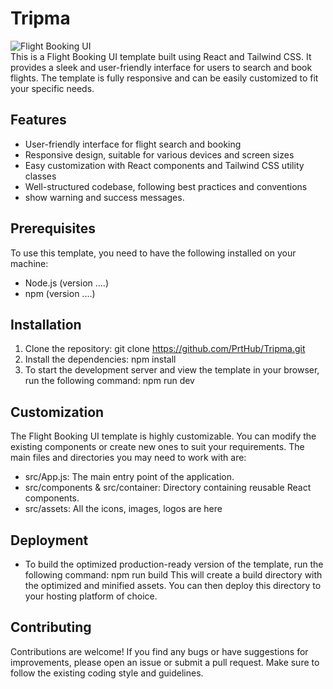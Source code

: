 # Tripma
![Flight Booking UI](https://i.ibb.co/8PwbhHK/Screenshot-29.png=1920x1080)
<br/>
This is a Flight Booking UI template built using React and Tailwind CSS. It provides a sleek and user-friendly interface for users to search and book flights. The template is fully responsive and can be easily customized to fit your specific needs.

## Features

- User-friendly interface for flight search and booking
- Responsive design, suitable for various devices and screen sizes
- Easy customization with React components and Tailwind CSS utility classes
- Well-structured codebase, following best practices and conventions
- show warning and success messages.

## Prerequisites

To use this template, you need to have the following installed on your machine:

- Node.js (version ....)
- npm (version ....)

## Installation

1. Clone the repository: git clone https://github.com/PrtHub/Tripma.git
2. Install the dependencies: npm install
3. To start the development server and view the template in your browser, run the following command: npm run dev

## Customization

The Flight Booking UI template is highly customizable. You can modify the existing components or create new ones to suit your requirements. The main files and directories you may need to work with are:

- src/App.js: The main entry point of the application.
- src/components & src/container: Directory containing reusable React components.
- src/assets: All the icons, images, logos are here

## Deployment

- To build the optimized production-ready version of the template, run the following command: npm run build
This will create a build directory with the optimized and minified assets. You can then deploy this directory to your hosting platform of choice.

## Contributing
Contributions are welcome! If you find any bugs or have suggestions for improvements, please open an issue or submit a pull request. Make sure to follow the existing coding style and guidelines.
